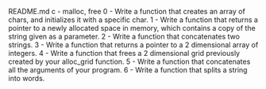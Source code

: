 README.md
c - malloc, free
0 - Write a function that creates an array of chars, and initializes it with a specific char.
1 - Write a function that returns a pointer to a newly allocated space in memory, which contains a copy of the string given as a parameter.
2 - Write a function that concatenates two strings.
3 - Write a function that returns a pointer to a 2 dimensional array of integers.
4 - Write a function that frees a 2 dimensional grid previously created by your alloc_grid function.
5 - Write a function that concatenates all the arguments of your program.
6 - Write a function that splits a string into words.
